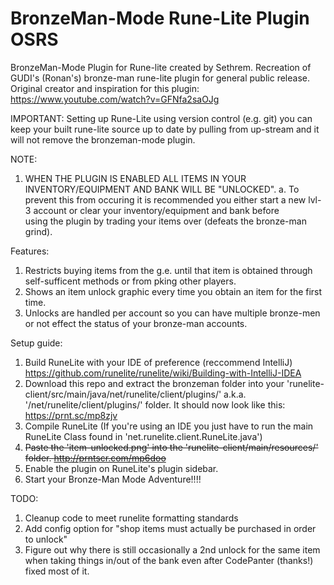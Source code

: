# BronzeMan-Mode Rune-Lite Plugin OSRS
BronzeMan-Mode Plugin for Rune-lite created by Sethrem. Recreation of GUDI's (Ronan's) bronze-man rune-lite plugin for general public release.
Original creator and inspiration for this plugin: https://www.youtube.com/watch?v=GFNfa2saOJg

IMPORTANT: Setting up Rune-Lite using version control (e.g. git) you can keep your built rune-lite source up to date by pulling from up-stream and it will not remove the bronzeman-mode plugin.

NOTE:
 1. WHEN THE PLUGIN IS ENABLED ALL ITEMS IN YOUR INVENTORY/EQUIPMENT AND BANK WILL BE "UNLOCKED".
    a. To prevent this from occuring it is recommended you either start a new lvl-3 account or clear your inventory/equipment and bank before  
        using the plugin by trading your items over (defeats the bronze-man grind).
        
Features:
  1. Restricts buying items from the g.e. until that item is obtained through self-sufficent methods or from pking other players.
  2. Shows an item unlock graphic every time you obtain an item for the first time.
  3. Unlocks are handled per account so you can have multiple bronze-men or not effect the status of your bronze-man accounts.
  
Setup guide:
  1. Build RuneLite with your IDE of preference (reccommend IntelliJ) https://github.com/runelite/runelite/wiki/Building-with-IntelliJ-IDEA
  2. Download this repo and extract the bronzeman folder into your 'runelite-client/src/main/java/net/runelite/client/plugins/' a.k.a.
     '/net/runelite/client/plugins/' folder. It should now look like this: https://prnt.sc/mp8zjv
  3. Compile RuneLite (If you're using an IDE you just have to run the main RuneLite Class found in 'net.runelite.client.RuneLite.java')
  4. ~~Paste the 'item-unlocked.png' into the 'runelite-client/main/resources/' folder. http://prntscr.com/mp6doo~~
  4. Enable the plugin on RuneLite's plugin sidebar.
  5. Start your Bronze-Man Mode Adventure!!!!


TODO:
 1. Cleanup code to meet runelite formatting standards
 2. Add config option for "shop items must actually be purchased in order to unlock"
 3. Figure out why there is still occasionally a 2nd unlock for the same item when taking things in/out of the bank even after CodePanter (thanks!) fixed most of it. 
